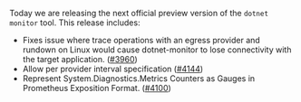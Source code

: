 Today we are releasing the next official preview version of the `dotnet monitor` tool. This release includes:

- Fixes issue where trace operations with an egress provider and rundown on Linux would cause dotnet-monitor to lose connectivity with the target application. ([#3960](https://github.com/dotnet/dotnet-monitor/pull/3960))
- Allow per provider interval specification ([#4144](https://github.com/dotnet/dotnet-monitor/pull/4144))
- Represent System.Diagnostics.Metrics Counters as Gauges in Prometheus Exposition Format. ([#4100](https://github.com/dotnet/dotnet-monitor/pull/4100))